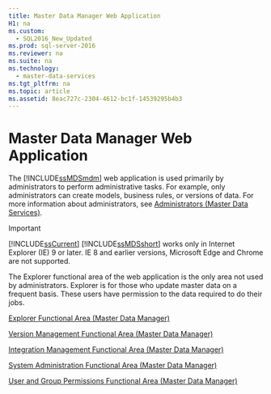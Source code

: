 ```yaml
---
title: Master Data Manager Web Application
H1: na
ms.custom: 
  - SQL2016_New_Updated
ms.prod: sql-server-2016
ms.reviewer: na
ms.suite: na
ms.technology: 
  - master-data-services
ms.tgt_pltfrm: na
ms.topic: article
ms.assetid: 8eac727c-2304-4612-bc1f-14539295b4b3
---
```

# Master Data Manager Web Application
  The [!INCLUDE[ssMDSmdm](../../Token/Other/ssMDSmdm_md.md)] web application is used primarily by administrators to perform administrative tasks. For example, only administrators can create models, business rules, or versions of data. For more information about administrators, see [Administrators &#40;Master Data Services&#41;](../../Topics/TopicNameNotContainA/Administrators--Master-Data-Services-.md).  
  
> [!IMPORTANT]  
>  [!INCLUDE[ssCurrent](../../Token/Other/ssCurrent_md.md)] [!INCLUDE[ssMDSshort](../../Token/Other/ssMDSshort_md.md)] works only in Internet Explorer \(IE\) 9 or later. IE 8  and earlier versions, Microsoft Edge and Chrome are not supported.  
  
 The Explorer functional area of the web application is the only area not used by administrators. Explorer is for those who update master data on a frequent basis. These users have permission to the data required to do their jobs.  
  
 [Explorer Functional Area &#40;Master Data Manager&#41;](../../Topics/TopicNameNotContainA/Explorer-Functional-Area--Master-Data-Manager-.md)  
  
 [Version Management Functional Area &#40;Master Data Manager&#41;](../../Topics/TopicNameNotContainA/Version-Management-Functional-Area--Master-Data-Manager-.md)  
  
 [Integration Management Functional Area &#40;Master Data Manager&#41;](../../Topics/TopicNameNotContainA/Integration-Management-Functional-Area--Master-Data-Manager-.md)  
  
 [System Administration Functional Area &#40;Master Data Manager&#41;](../../Topics/TopicNameNotContainA/System-Administration-Functional-Area--Master-Data-Manager-.md)  
  
 [User and Group Permissions Functional Area &#40;Master Data Manager&#41;](../../Topics/TopicNameNotContainA/User-and-Group-Permissions-Functional-Area--Master-Data-Manager-.md)  
  
  